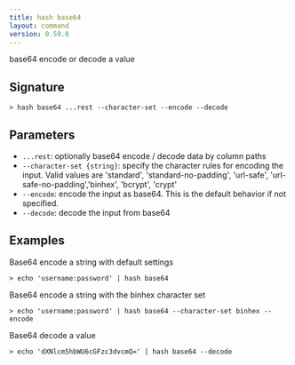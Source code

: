 ```yaml
---
title: hash base64
layout: command
version: 0.59.0
---
```


base64 encode or decode a value

## Signature

```> hash base64 ...rest --character-set --encode --decode```

## Parameters

 -  `...rest`: optionally base64 encode / decode data by column paths
 -  `--character-set {string}`: specify the character rules for encoding the input.
	Valid values are 'standard', 'standard-no-padding', 'url-safe', 'url-safe-no-padding','binhex', 'bcrypt', 'crypt'
 -  `--encode`: encode the input as base64. This is the default behavior if not specified.
 -  `--decode`: decode the input from base64

## Examples

Base64 encode a string with default settings
```shell
> echo 'username:password' | hash base64
```

Base64 encode a string with the binhex character set
```shell
> echo 'username:password' | hash base64 --character-set binhex --encode
```

Base64 decode a value
```shell
> echo 'dXNlcm5hbWU6cGFzc3dvcmQ=' | hash base64 --decode
```
